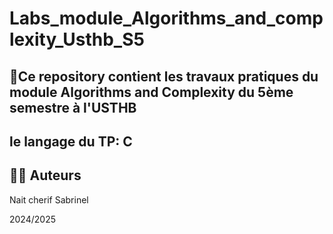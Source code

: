 # Labs_module_Algorithms_and_complexity_Usthb_S5

## 📌Ce repository contient les travaux pratiques du module Algorithms and Complexity du 5ème semestre à l'USTHB 
## le langage du TP: C

## 👩‍💻 Auteurs
Nait cherif Sabrinel

2024/2025
